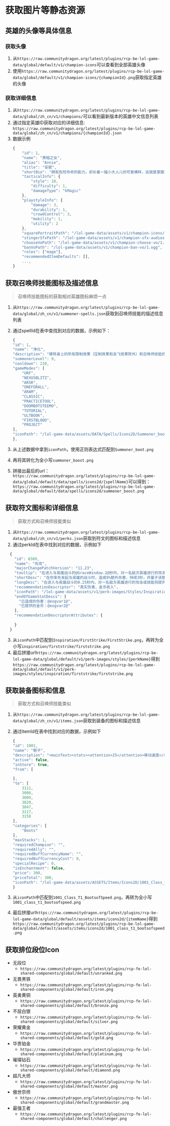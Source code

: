 # 获取图片等静态资源

## 英雄的头像等具体信息

### 获取头像
1. 从`https://raw.communitydragon.org/latest/plugins/rcp-be-lol-game-data/global/default/v1/champion-icons`可以查看到全部英雄头像
2. 使用`https://raw.communitydragon.org/latest/plugins/rcp-be-lol-game-data/global/default/v1/champion-icons/{championId}.png`获取指定英雄的头像



### 获取详细信息
1. 从`https://raw.communitydragon.org/latest/plugins/rcp-be-lol-game-data/global/zh_cn/v1/champions/`可以看到最新版本的英雄中文信息列表
2. 通过指定英雄ID获取对应的详细信息: `https://raw.communitydragon.org/latest/plugins/rcp-be-lol-game-data/global/zh_cn/v1/champions/{championId}.json`
3. 数据示例
    ```javascript
    {
        "id": 1,
        "name": "黑暗之女",
        "alias": "Annie",
        "title": "安妮",
        "shortBio": "拥有危险夺命的能力，却长着一幅小大人儿的可爱模样，这就是掌握深不可测占火魔法的女孩——安妮。安妮生活在诺克萨斯北边的山脚下，但即便是在这种地方，她也依然是魔法师中的异类。她与火焰的紧密关系与生俱来——最初那些火焰是伴随着喜怒无常的冲动情绪出现的，后来她学会了如何掌握这些“好玩的小把戏”。其中，安妮最喜欢的就是她召唤亲爱的泰迪熊提伯斯——那头狂野的守护火兽。如今安妮已经迷失在了永恒的天真里，她在黑暗森林中游荡，寻觅着能陪自己玩耍的人。",
        "tacticalInfo": {
            "style": 10,
            "difficulty": 1,
            "damageType": "kMagic"
        },
        "playstyleInfo": {
            "damage": 3,
            "durability": 1,
            "crowdControl": 3,
            "mobility": 1,
            "utility": 2
        },
        "squarePortraitPath": "/lol-game-data/assets/v1/champion-icons/1.png",
        "stingerSfxPath": "/lol-game-data/assets/v1/champion-sfx-audios/1.ogg",
        "chooseVoPath": "/lol-game-data/assets/v1/champion-choose-vo/1.ogg",
        "banVoPath": "/lol-game-data/assets/v1/champion-ban-vo/1.ogg",
        "roles": ["mage"],
        "recommendedItemDefaults": [],
        ...,
    }
    ```

## 获取召唤师技能图标及描述信息

> 召唤师技能图标的获取相对英雄图标麻烦一点

1. 从`https://raw.communitydragon.org/latest/plugins/rcp-be-lol-game-data/global/zh_cn/v1/summoner-spells.json`获取到召唤师技能的描述信息列表

2. 通过spellId在表中查找到对应的数据，示例如下：

    ```javascript
    {
    "id": 1,
    "name": "净化",
    "description": "移除身上的所有限制效果（压制效果和击飞效果除外）和召唤师技能的减益效果，并且若在接下来的3秒里再次被施加限制效果时，新效果的持续时间会减少65%。",
    "summonerLevel": 9,
    "cooldown": 210,
    "gameModes": [
        "URF",
        "NEXUSBLITZ",
        "ARSR",
        "ONEFORALL",
        "ARAM",
        "CLASSIC",
        "PRACTICETOOL",
        "DOOMBOTSTEEMO",
        "TUTORIAL",
        "ULTBOOK",
        "FIRSTBLOOD",
        "PROJECT"
    ],
    "iconPath": "/lol-game-data/assets/DATA/Spells/Icons2D/Summoner_boost.png"
    },
    ```
3. 从上述数据中拿到`iconPath`，使用正则表达式匹配到`Summoner_boot.png`
4. 再将其转化为全小写`summoner_boost.png`
5. 拼接出最后的url：`https://raw.communitydragon.org/latest/plugins/rcp-be-lol-game-data/global/default/data/spells/icons2d/{spellName}`可以得到：`https://raw.communitydragon.org/latest/plugins/rcp-be-lol-game-data/global/default/data/spells/icons2d/summoner_boost.png`

## 获取符文图标和详细信息

> 获取方式和召唤师技能类似

1. 从`https://raw.communitydragon.org/latest/plugins/rcp-be-lol-game-data/global/zh_cn/v1/perks.json`获取到符文的图标和描述信息
2. 通过perkId在表中找到对应的数据，示例如下
```javascript
  {
    "id": 8369,
    "name": "先攻",
    "majorChangePatchVersion": "11.23",
    "tooltip": "在进入与英雄战斗的@GraceWindow.2@秒内，对一名敌方英雄进行的攻击或技能将提供@GoldProcBonus@金币和<b>先攻</b>效果，持续@Duration@秒，来使你对英雄们造成<truedamage>@DamageAmp*100@%</truedamage>额外<truedamage>伤害</truedamage>，并提供<gold>{{ Item_Melee_Ranged_Split }}</gold>该额外伤害值的<gold>金币</gold>。<br><br>冷却时间：<scaleLevel>@Cooldown@</scaleLevel>秒<br><hr><br>已造成的伤害：@f1@<br>已提供的金币：@f2@",
    "shortDesc": "在你率先发起与英雄的战斗时，造成9%额外伤害，持续3秒，并基于该额外伤害提供金币。",
    "longDesc": "在进入与英雄战斗的0.25秒内，对一名敌方英雄进行的攻击或技能将提供5金币和<b>先攻</b>效果，持续3秒，来使你对英雄们造成<truedamage>9%</truedamage>额外<truedamage>伤害</truedamage>，并提供<gold>100% (远程英雄为70%)</gold>该额外伤害值的<gold>金币</gold>。<br><br>冷却时间：<scaleLevel>25 ~ 15</scaleLevel>秒",
    "recommendationDescriptor": "真实伤害，金币收入",
    "iconPath": "/lol-game-data/assets/v1/perk-images/Styles/Inspiration/FirstStrike/FirstStrike.png",
    "endOfGameStatDescs": [
      "已造成的伤害：@eogvar1@",
      "已提供的金币：@eogvar2@"
    ],
    "recommendationDescriptorAttributes": {
      
    }
  }
```
3. 从`iconPath`中匹配到`Inspiration/FirstStrike/FirstStrike.png`，再转为全小写`inspiration/firststrike/firststrike.png`
4. 最后拼接url`https://raw.communitydragon.org/latest/plugins/rcp-be-lol-game-data/global/default/v1/perk-images/styles/{perkName}`得到`https://raw.communitydragon.org/latest/plugins/rcp-be-lol-game-data/global/default/v1/perk-images/styles/inspiration/firststrike/firststrike.png`


## 获取装备图标和信息

> 获取方式和召唤师技能类似

1. 从`https://raw.communitydragon.org/latest/plugins/rcp-be-lol-game-data/global/zh_cn/v1/items.json`获取到装备的图标和描述信息

2. 通过itemId在表中找到对应的数据，示例如下
    ```javascript
    {
    "id": 1001,
    "name": "鞋子",
    "description": "<mainText><stats><attention>25</attention>移动速度</stats></mainText><br>",
    "active": false,
    "inStore": true,
    "from": [
        
    ],
    "to": [
        3111,
        3006,
        3009,
        3020,
        3047,
        3117,
        3158
    ],
    "categories": [
        "Boots"
    ],
    "maxStacks": 1,
    "requiredChampion": "",
    "requiredAlly": "",
    "requiredBuffCurrencyName": "",
    "requiredBuffCurrencyCost": 0,
    "specialRecipe": 0,
    "isEnchantment": false,
    "price": 300,
    "priceTotal": 300,
    "iconPath": "/lol-game-data/assets/ASSETS/Items/Icons2D/1001_Class_T1_BootsofSpeed.png"
    }
    ```

3. 从`iconPath`中匹配到`1001_Class_T1_BootsofSpeed.png`，再转为全小写`1001_class_t1_bootsofspeed.png`
4. 最后拼接url`https://raw.communitydragon.org/latest/plugins/rcp-be-lol-game-data/global/default/assets/items/icons2d/{itemName}`得到`https://raw.communitydragon.org/latest/plugins/rcp-be-lol-game-data/global/default/assets/items/icons2d/1001_class_t1_bootsofspeed.png`

## 获取排位段位Icon

- 无段位
    - `https://raw.communitydragon.org/latest/plugins/rcp-fe-lol-shared-components/global/default/unranked.png`
- 无畏黑铁
    - `https://raw.communitydragon.org/latest/plugins/rcp-fe-lol-shared-components/global/default/iron.png`
- 英勇黄铜
    - `https://raw.communitydragon.org/latest/plugins/rcp-fe-lol-shared-components/global/default/bronze.png`
- 不屈白银
    - `https://raw.communitydragon.org/latest/plugins/rcp-fe-lol-shared-components/global/default/silver.png`
- 荣耀黄金
    - `https://raw.communitydragon.org/latest/plugins/rcp-fe-lol-shared-components/global/default/gold.png`
- 华贵铂金
    - `https://raw.communitydragon.org/latest/plugins/rcp-fe-lol-shared-components/global/default/platinum.png`
- 璀璨钻石
    - `https://raw.communitydragon.org/latest/plugins/rcp-fe-lol-shared-components/global/default/diamond.png`
- 超凡大师
    - `https://raw.communitydragon.org/latest/plugins/rcp-fe-lol-shared-components/global/default/master.png`
- 傲世宗师
    - `https://raw.communitydragon.org/latest/plugins/rcp-fe-lol-shared-components/global/default/grandmaster.png`
- 最强王者
    - `https://raw.communitydragon.org/latest/plugins/rcp-fe-lol-shared-components/global/default/challenger.png`

